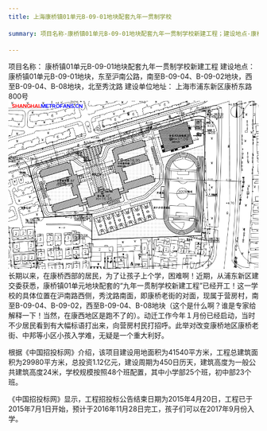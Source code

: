 ```yaml
---
title: 上海康桥镇01单元B-09-01地块配套九年一贯制学校

summary: 项目名称-康桥镇01单元B-09-01地块配套九年一贯制学校新建工程；建设地点-康桥镇01单元B-09-01地块，东至沪南公路，南至B-09-04、B-09-02地块，西至B-09-04、B-08地块，北至秀沈路

---
```


项目名称： 康桥镇01单元B-09-01地块配套九年一贯制学校新建工程
建设地点： 康桥镇01单元B-09-01地块，东至沪南公路，南至B-09-04、B-09-02地块，西至B-09-04、B-08地块，北至秀沈路
建设单位地址： 上海市浦东新区康桥东路800号     
![康桥九年一贯制学校](img/ljxx.png)    
长期以来，在康桥西部的居民，为了让孩子上个学，困难啊！近期，从浦东新区建交委获悉，康桥镇01单元地块配套的“九年一贯制学校新建工程”已经开工！这一学校的具体位置在沪南路西侧，秀沈路南面，即康桥老街的对面，现属于营房村，南至B-09-04、B-09-02，西至B-09-04、B-08地块（这个是什么啊？谁是专家给解释一下！当然，在康西地区是跑不了的）。动迁工作今年１月份已经启动，当时不少居民看到有大幅标语打出来，向营房村民打招呼。此举对改变康桥地区康桥老街、中邦等小区小孩入学难，无疑是一个重大利好。

根据《中国招投标网》介绍，该项目建设用地面积为41540平方米，工程总建筑面积为29980平方米，总投资1.12亿元，建设周期为450日历天，建筑高度为一般公共建筑高度24米，学校规模按照48个班配置，其中小学部25个班，初中部23个班。

《中国招投标网》显示，工程招投标公告结束日期为2015年4月20日，工程已于2015年7月1日开始，预计于2016年11月28日完工，孩子们可以在2017年9月份入学。
